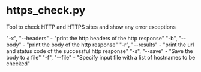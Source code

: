 # https_check.py
Tool to check HTTP and HTTPS sites and show any error exceptions  

"-x", "--headers" - "print the http headers of the http response"
"-b", "--body" - "print the body of the http response"
"-r", "--results" - "print the url and status code of the successful http response"
"-s", "--save" - "Save the body to a file"
"-f", "--file" - "Specify input file with a list of hostnames to be checked"
